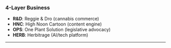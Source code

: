 ### **4-Layer Business**

- **R&D**: Reggie & Dro (cannabis commerce)
- **HNC**: High Noon Cartoon (content engine)
- **OPS**: One Plant Solution (legislative advocacy)
- **HERB**: Herbitrage (AI/tech platform)

---
